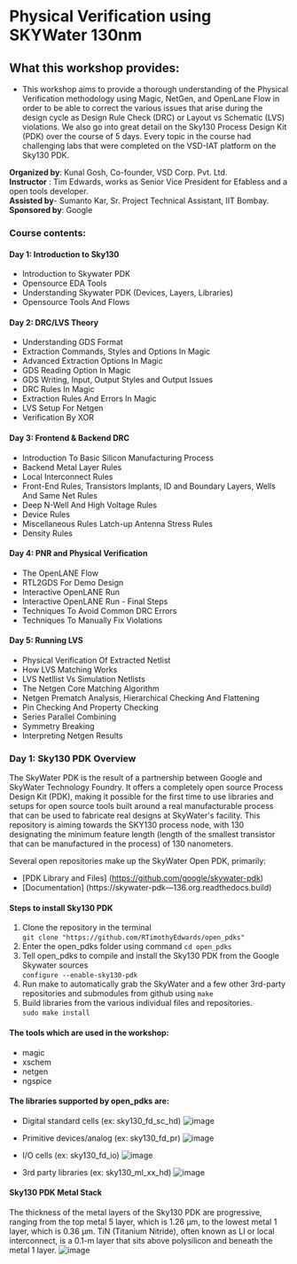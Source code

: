 # Physical Verification using SKYWater 130nm


## What this workshop provides:

* This workshop aims to provide a thorough understanding of the Physical Verification methodology using Magic, NetGen, and OpenLane Flow in order to be able to correct the various issues that arise during the design cycle as Design Rule Check (DRC) or Layout vs Schematic (LVS) violations. We also go into great detail on the Sky130 Process Design Kit (PDK) over the course of 5 days. Every topic in the course had challenging labs that were completed on the VSD-IAT platform on the Sky130 PDK.

**Organized by**: Kunal Gosh, Co-founder, VSD Corp. Pvt. Ltd. <br />
**Instructor** : Tim Edwards, works as Senior Vice President for Efabless and a open tools developer. <br />
**Assisted by**- Sumanto Kar, Sr. Project Technical Assistant, IIT Bombay. <br />
**Sponsored by**: Google <br />

### Course contents:

#### Day 1: Introduction to Sky130
* Introduction to Skywater PDK
* Opensource EDA Tools
* Understanding Skywater PDK (Devices, Layers, Libraries)
* Opensource Tools And Flows
#### Day 2: DRC/LVS Theory
* Understanding GDS Format
* Extraction Commands, Styles and Options In Magic
* Advanced Extraction Options In Magic
* GDS Reading Option In Magic
* GDS Writing, Input, Output Styles and Output Issues
* DRC Rules In Magic
* Extraction Rules And Errors In Magic
* LVS Setup For Netgen
* Verification By XOR
#### Day 3: Frontend & Backend DRC
* Introduction To Basic Silicon Manufacturing Process
* Backend Metal Layer Rules
* Local Interconnect Rules
* Front-End Rules, Transistors Implants, ID and Boundary Layers, Wells And Same Net Rules
* Deep N-Well And High Voltage Rules
* Device Rules
* Miscellaneous Rules Latch-up Antenna Stress Rules
* Density Rules
#### Day 4: PNR and Physical Verification
* The OpenLANE Flow
* RTL2GDS For Demo Design
* Interactive OpenLANE Run
* Interactive OpenLANE Run - Final Steps
* Techniques To Avoid Common DRC Errors
* Techniques To Manually Fix Violations
#### Day 5: Running LVS
* Physical Verification Of Extracted Netlist
* How LVS Matching Works
* LVS Netllist Vs Simulation Netlists
* The Netgen Core Matching Algorithm
* Netgen Prematch Analysis, Hierarchical Checking And Flattening
* Pin Checking And Property Checking
* Series Parallel Combining
* Symmetry Breaking
* Interpreting Netgen Results

### Day 1: Sky130 PDK Overview
The SkyWater PDK is the result of a partnership between Google and SkyWater Technology Foundry. It offers a completely open source Process Design Kit (PDK), making it possible for the first time to use libraries and setups for open source tools built around a real manufacturable process that can be used to fabricate real designs at SkyWater's facility. This repository is aiming towards the SKY130 process node, with 130 designating the minimum feature length (length of the smallest transistor that can be manufactured in the process) of 130 nanometers.

Several open repositories make up the SkyWater Open PDK, primarily:
* [PDK Library and Files] (https://github.com/google/skywater-pdk) 
* [Documentation] (https://skywater-pdk—136.org.readthedocs.build)

#### Steps to install Sky130 PDK
1. Clone the repository in the terminal  
```git clone "https://github.com/RTimothyEdwards/open_pdks"```  
2. Enter the open_pdks folder using command 
```cd open_pdks```  
3. Tell open_pdks to compile and install the Sky130 PDK from the Google Skywater sources  
```configure --enable-sky130-pdk```  
4. Run make to automatically grab the SkyWater and a few other 3rd-party repositories and submodules from github using 
```make```
5. Build libraries from the various individual files and repositories.  
```sudo make install``` 

#### The tools which are used in the workshop:

* magic 
* xschem
* netgen
* ngspice

#### The libraries supported by open_pdks are:

* Digital standard cells (ex: sky130_fd_sc_hd) 
![image](https://user-images.githubusercontent.com/115495342/195986137-21b9cead-e72c-43fe-a7bc-998a9dc9ec20.png)

* Primitive devices/analog (ex: sky130_fd_pr)
![image](https://user-images.githubusercontent.com/115495342/195986168-b850abac-e422-4523-964a-76f2f817f0f1.png)

* I/O cells (ex: sky130_fd_io)
![image](https://user-images.githubusercontent.com/115495342/195986195-ff5cf470-f237-4e4f-9ba7-68f1d6729f86.png)

* 3rd party libraries (ex: sky130_ml_xx_hd)
![image](https://user-images.githubusercontent.com/115495342/195986212-294d7d76-f805-4e21-bc7b-67795b969b5e.png)


#### Sky130 PDK Metal Stack
The thickness of the metal layers of the Sky130 PDK are progressive, ranging from the top metal 5 layer, which is 1.26 µm, to the lowest metal 1 layer, which is 0.36 µm. TiN (Titanium Nitride), often known as LI or local interconnect, is a 0.1-m layer that sits above polysilicon and beneath the metal 1 layer.
![image](https://user-images.githubusercontent.com/115495342/195986447-c2ddf388-d67f-41c1-a2ec-c60346682bf3.png)

